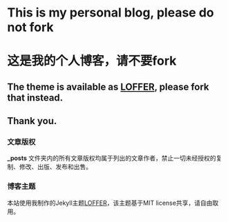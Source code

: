 # This is my personal blog, please do not fork
# 这是我的个人博客，请不要fork

## The theme is available as [LOFFER](https://github.com/FromEndWorld/LOFFER), please fork that instead. 
## Thank you.


### 文章版权

**_posts** 文件夹内的所有文章版权均属于列出的文章作者，禁止一切未经授权的复制、修改、出版、发布和出售。

### 博客主题

本站使用我制作的Jekyll主题[LOFFER](https://fromendworld.github.io/LOFFER/)，该主题基于MIT license共享，请自由取用。
